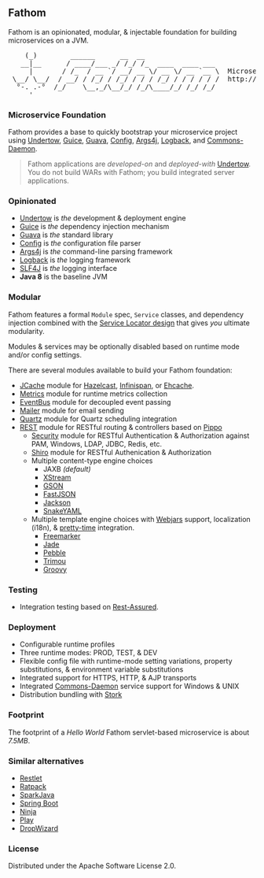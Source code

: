 ## Fathom

Fathom is an opinionated, modular, & injectable foundation for building microservices on a JVM.

<pre>
    (_)        ______      __  __
   __|__      / ____/___ _/ /_/ /_  ____  ____ ___
     |       / /_  / __ `/ __/ __ \/ __ \/ __ `__ \  Microservice Foundation
 \__/ \__/  / __/ / /_/ / /_/ / / / /_/ / / / / / /  http://fathom.gitblit.com
  °-. .-°  /_/    \__,_/\__/_/ /_/\____/_/ /_/ /_/
     '
</pre>

### Microservice Foundation

Fathom provides a base to quickly bootstrap your microservice project using [Undertow][1], [Guice][2],
[Guava][3], [Config][4], [Args4j][5], [Logback][6], and [Commons-Daemon][7].

> Fathom applications are _developed-on_ and _deployed-with_ [Undertow][1].
> You do not build WARs with Fathom; you build integrated server applications.

### Opinionated

* [Undertow][1] is *the* development &amp; deployment engine
* [Guice][2] is *the* dependency injection mechanism
* [Guava][3] is *the* standard library
* [Config][4] is *the* configuration file parser
* [Args4j][5] is *the* command-line parsing framework
* [Logback][6] is *the* logging framework
* [SLF4J][7] is *the* logging interface
* **Java 8** is the baseline JVM

### Modular

Fathom features a formal `Module` spec, `Service` classes, and dependency injection combined with the [Service Locator
design](http://martinfowler.com/articles/injection.html#UsingAServiceLocator) that gives _you_ ultimate modularity.

Modules & services may be optionally disabled based on runtime mode and/or config settings.

There are several modules available to build your Fathom foundation:

- [JCache](/fathom-jcache/) module for [Hazelcast](http://hazelcast.org), [Infinispan](http://infinispan.org), or [Ehcache](http://ehcache.org).
- [Metrics](/fathom-metrics/) module for runtime metrics collection
- [EventBus](/fathom-eventbus/) module for decoupled event passing
- [Mailer](/fathom-mailer/) module for email sending
- [Quartz](/fathom-quartz/) module for Quartz scheduling integration
- [REST](/fathom-rest/) module for RESTful routing & controllers based on [Pippo][8]
    - [Security](/fathom-rest-security/) module for RESTful Authentication & Authorization against PAM, Windows, LDAP, JDBC, Redis, etc.
    - [Shiro](/fathom-rest-shiro/) module for RESTful Authenication & Authorization
    - Multiple content-type engine choices
        - JAXB _(default)_
        - [XStream](https://github.com/decebals/pippo/tree/master/pippo-xstream)
        - [GSON](https://github.com/decebals/pippo/tree/master/pippo-gson)
        - [FastJSON](https://github.com/decebals/pippo/tree/master/pippo-fastjson)
        - [Jackson](https://github.com/decebals/pippo/tree/master/pippo-jackson)
        - [SnakeYAML](https://github.com/decebals/pippo/tree/master/pippo-snakeyaml)
    - Multiple template engine choices with [Webjars](http://www.webjars.org) support, localization (i18n), & [pretty-time](http://www.ocpsoft.org/prettytime) integration.
        - [Freemarker](https://github.com/decebals/pippo/tree/master/pippo-freemarker)
        - [Jade](https://github.com/decebals/pippo/tree/master/pippo-jade)
        - [Pebble](https://github.com/decebals/pippo/tree/master/pippo-pebble)
        - [Trimou](https://github.com/decebals/pippo/tree/master/pippo-trimou)
        - [Groovy](https://github.com/decebals/pippo/tree/master/pippo-groovy)

### Testing

* Integration testing based on [Rest-Assured](https://code.google.com/p/rest-assured).

### Deployment

* Configurable runtime profiles
* Three runtime modes: PROD, TEST, & DEV
* Flexible config file with runtime-mode setting variations, property substitutions, & environment variable substitutions
* Integrated support for HTTPS, HTTP, & AJP transports
* Integrated [Commons-Daemon][7] service support for Windows & UNIX
* Distribution bundling with [Stork](https://github.com/fizzed/stork)

### Footprint

The footprint of a _Hello World_ Fathom servlet-based microservice is about *7.5MB*.

### Similar alternatives

* [Restlet](http://restlet.com)
* [Ratpack](http://ratpack.io)
* [SparkJava](http://sparkjava.com)
* [Spring Boot](http://projects.spring.io/spring-boot)
* [Ninja](http://www.ninjaframework.org)
* [Play](https://playframework.com)
* [DropWizard](http://dropwizard.github.io/dropwizard)

### License

Distributed under the Apache Software License 2.0.

[1]: http://undertow.io
[2]: https://github.com/google/guice
[3]: https://code.google.com/p/guava-libraries
[4]: https://github.com/typesafehub/config
[5]: http://logback.qos.ch
[6]: http://args4j.kohsuke.org
[7]: http://www.slf4j.org
[8]: http://www.pippo.ro
